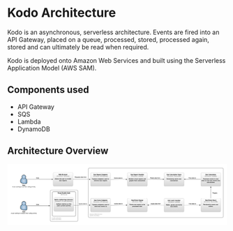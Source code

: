 # Kodo Architecture 

Kodo is an asynchronous, serverless architecture. Events are fired into an API Gateway, placed on a queue, processed, stored, processed again, stored and can ultimately be read when required.

Kodo is deployed onto Amazon Web Services and built using the Serverless Application Model (AWS SAM).

## Components used

* API Gateway
* SQS
* Lambda
* DynamoDB

## Architecture Overview

![Architecture Container Diagram](https://github.com/imjacobclark/kodo/blob/master/architecture/Container%20Diagram.png)